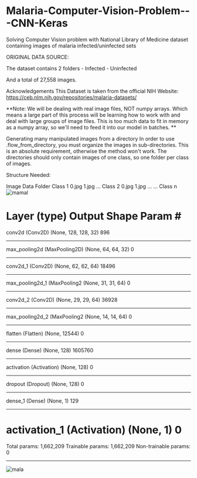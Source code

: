 # Malaria-Computer-Vision-Problem---CNN-Keras
Solving Computer Vision problem with National Library of Medicine dataset containing images of malaria infected/uninfected sets

ORIGINAL DATA SOURCE:

The dataset contains 2 folders - Infected - Uninfected

And a total of 27,558 images.

Acknowledgements
This Dataset is taken from the official NIH Website: https://ceb.nlm.nih.gov/repositories/malaria-datasets/ 

**Note: We will be dealing with real image files, NOT numpy arrays. Which means a large part of this process will be learning how to work with and deal with large groups of image files. This is too much data to fit in memory as a numpy array, so we'll need to feed it into our model in batches. **

Generating many manipulated images from a directory
In order to use .flow_from_directory, you must organize the images in sub-directories. This is an absolute requirement, otherwise the method won't work. The directories should only contain images of one class, so one folder per class of images.

Structure Needed:

Image Data Folder
Class 1
0.jpg
1.jpg
...
Class 2
0.jpg
1.jpg
...
...
Class n
![mamal](https://user-images.githubusercontent.com/57037068/83851992-2fc01480-a724-11ea-82e7-3c6b168126b6.png)

Layer (type)                 Output Shape              Param #   
=================================================================
conv2d (Conv2D)              (None, 128, 128, 32)      896       
_________________________________________________________________
max_pooling2d (MaxPooling2D) (None, 64, 64, 32)        0         
_________________________________________________________________
conv2d_1 (Conv2D)            (None, 62, 62, 64)        18496     
_________________________________________________________________
max_pooling2d_1 (MaxPooling2 (None, 31, 31, 64)        0         
_________________________________________________________________
conv2d_2 (Conv2D)            (None, 29, 29, 64)        36928     
_________________________________________________________________
max_pooling2d_2 (MaxPooling2 (None, 14, 14, 64)        0         
_________________________________________________________________
flatten (Flatten)            (None, 12544)             0         
_________________________________________________________________
dense (Dense)                (None, 128)               1605760   
_________________________________________________________________
activation (Activation)      (None, 128)               0         
_________________________________________________________________
dropout (Dropout)            (None, 128)               0         
_________________________________________________________________
dense_1 (Dense)              (None, 1)                 129       
_________________________________________________________________
activation_1 (Activation)    (None, 1)                 0         
=================================================================
Total params: 1,662,209
Trainable params: 1,662,209
Non-trainable params: 0
_________________________
![mala](https://user-images.githubusercontent.com/57037068/83851995-30f14180-a724-11ea-9263-fa5fff316a02.png)
